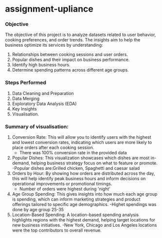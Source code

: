 # assignment-upliance
### Objective
The objective of this project is to analyze datasets related to user behavior, cooking preferences, and order trends. The insights aim to help the business optimize its services by understanding:

1. Relationships between cooking sessions and user orders.
2. Popular dishes and their impact on business performance.
3. Identify high business hours.
4. Determine spending patterns across different age groups.
### Steps Performed
1. Data Cleaning and Preparation
2. Data Merging
3. Exploratory Data Analysis (EDA)
4. Key Insights
5. Visualisation.
### Summary of visualisation:
1. Conversion Rate: This will allow you to identify users with the highest and lowest conversion rates, indicating which users are more likely to place orders after each cooking session.
   - There was 100% conversion rate in the provided data
2. Popular Dishes: This visualization showcases which dishes are most in-demand, helping business strategy focus on what to feature or promote.
   -Popular dishes are:Grilled chicken, Spaghetti and caesar salad
3. Orders by Hour: By showing how orders are distributed across the day, this will help identify peak business hours and inform decisions on operational improvements or promotional timings.
   - Number of orders were highest during 'night'
4. Age Group Spending: This gives insights into how much each age group is spending, which can inform marketing strategies and product offerings tailored to specific age demographics.
   -Highet spendings was done by age group 25-35
5. Location-Based Spending: A location-based spending analysis highlights regions with the highest demand, helping target locations for new business initiatives.
   -New York, Chicago and Los Angeles locations were the top contributors to overall revenue.
